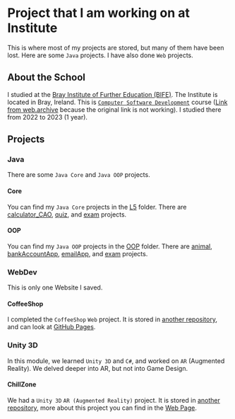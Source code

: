 # Project that I am working on at Institute

This is where most of my projects are stored, but many of them have been lost. Here are some `Java` projects. I have also done `Web` projects.

## About the School

I studied at the [Bray Institute of Further Education  (BIFE)](https://bife.ie). The Institute is located in Bray, Ireland. This is [`Computer Software Development`](https://www.bife.ie/full-time-courses/computing-and-engineering/computer-software-development) course ([Link from web.archive](https://web.archive.org/web/20231109155715/https://www.bife.ie/full-time-courses/computing-and-engineering/computer-software-development) because the original link is not working). I studied there from 2022 to 2023 (1 year).

## Projects

### Java

There are some `Java Core` and `Java OOP` projects.

#### Core

You can find my `Java Core` projects in the [L5](L5) folder. There are [calculator_CAO](L5/calculator_CAO), [quiz](L5/quiz), and [exam](L5/exam) projects.

#### OOP

You can find my `Java OOP` projects in the [OOP](OOP) folder. There are [animal](OOP/animal), [bankAccountApp](OOP/bankAccountApp), [emailApp](OOP/emailApp), and [exam](OOP/exam) projects.

### WebDev

This is only one Website I saved.

#### CoffeeShop

I completed the `CoffeeShop` `Web` project. It is stored in [another repository](https://github.com/DanyilT/WebDev/tree/main/CoffeeShop), and can look at [GitHub Pages](https://danyilt.github.io/WebDev/CoffeeShop).

### Unity 3D

In this module, we learned `Unity 3D` and `C#`, and worked on `AR` (Augmented Reality). We delved deeper into AR, but not into Game Design.

#### ChillZone

We had a `Unity 3D` `AR (Augmented Reality)` project. It is stored in [another repository](https://github.com/DanyilT/ChillZone), more about this project you can find in the [Web Page](https://danyilt.github.io/WebDev/ChillZone).
